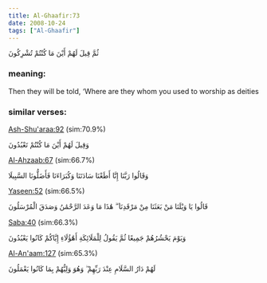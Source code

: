 ```yaml
---
title: Al-Ghaafir:73
date: 2008-10-24
tags: ["Al-Ghaafir"]
---
```

ثُمَّ قِيلَ لَهُمْ أَيْنَ مَا كُنْتُمْ تُشْرِكُونَ
### meaning: 
Then they will be told, ‘Where are they whom you used to worship as deities
### similar verses: 

[Ash-Shu'araa:92](/26/92) (sim:70.9%)

وَقِيلَ لَهُمْ أَيْنَ مَا كُنْتُمْ تَعْبُدُونَ

[Al-Ahzaab:67](/33/67) (sim:66.7%)

وَقَالُوا رَبَّنَا إِنَّا أَطَعْنَا سَادَتَنَا وَكُبَرَاءَنَا فَأَضَلُّونَا السَّبِيلَا

[Yaseen:52](/36/52) (sim:66.5%)

قَالُوا يَا وَيْلَنَا مَنْ بَعَثَنَا مِنْ مَرْقَدِنَا ۜ ۗ هَٰذَا مَا وَعَدَ الرَّحْمَٰنُ وَصَدَقَ الْمُرْسَلُونَ

[Saba:40](/34/40) (sim:66.3%)

وَيَوْمَ يَحْشُرُهُمْ جَمِيعًا ثُمَّ يَقُولُ لِلْمَلَائِكَةِ أَهَٰؤُلَاءِ إِيَّاكُمْ كَانُوا يَعْبُدُونَ

[Al-An'aam:127](/6/127) (sim:65.3%)

لَهُمْ دَارُ السَّلَامِ عِنْدَ رَبِّهِمْ ۖ وَهُوَ وَلِيُّهُمْ بِمَا كَانُوا يَعْمَلُونَ
